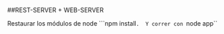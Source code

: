 ##REST-SERVER + WEB-SERVER

Restaurar los módulos de node  ```npm install``. 
Y correr con ``node app``  